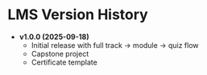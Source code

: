 # LMS Version History

- **v1.0.0 (2025-09-18)**  
  - Initial release with full track → module → quiz flow  
  - Capstone project  
  - Certificate template
